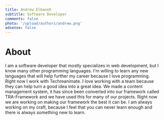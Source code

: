 ```yaml
---
title: Andrew Elbaneh
subtitle: Software Developer
comments: false
photo: '/upload/authors/andrew.png'
adsense: false
---
```


# About
I am a software developer that mostly specializes in web development, but I know many other programming languages. I'm willing to learn any new languages that will help further my career because I love programming. Right now I work with Techreanimate. I love working with a team because they can help turn a good idea into a great idea. We made a content management system, it has since been converted into our framework called TRA-Framework and we have used this for many of our projects. Right now we are working on making our framework the best it can be. I am always working on my craft, because I feel that you can never learn enough and there is always something new to learn.

